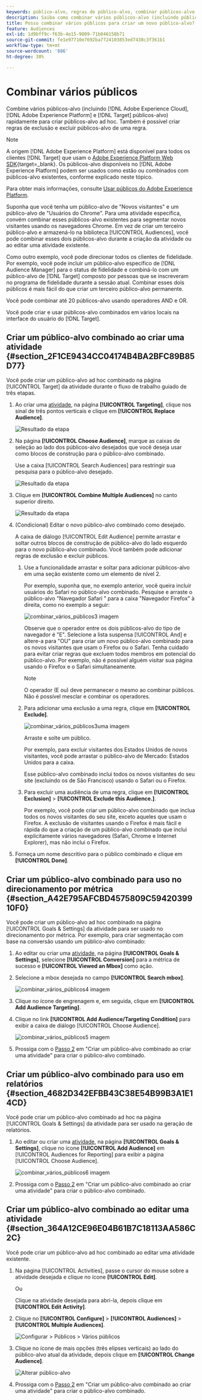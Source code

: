 ```yaml
---
keywords: público-alvo, regras de público-alvo, combinar públicos-alvo, exclusão, adicionar exclusão, excluir, combinação de públicos-alvo, público-alvo adhoc, público-alvo ad hoc
description: Saiba como combinar vários públicos-alvo (incluindo públicos-alvo da Adobe Experience Cloud e  [!DNL Target]  públicos-alvo) rapidamente para criar públicos-alvo ad hoc.
title: Posso combinar vários públicos para criar um novo público-alvo?
feature: Audiences
exl-id: 1d9bff9c-f63b-4e15-9809-71b046158b71
source-git-commit: fe1e97710e7692ba7724103853ed7438c3f361b1
workflow-type: tm+mt
source-wordcount: '886'
ht-degree: 38%

---
```


# Combinar vários públicos

Combine vários públicos-alvo (incluindo [!DNL Adobe Experience Cloud], [!DNL Adobe Experience Platform] e [!DNL Target] públicos-alvo) rapidamente para criar públicos-alvo ad hoc. Também é possível criar regras de exclusão e excluir públicos-alvo de uma regra.

>[!NOTE]
>
>A origem [!DNL Adobe Experience Platform] está disponível para todos os clientes [!DNL Target] que usam o [Adobe Experience Platform Web SDK](https://experienceleague.adobe.com/docs/target-dev/developer/client-side/aep-web-sdk.html?lang=pt-BR){target=_blank}. Os públicos-alvo disponíveis no [!DNL Adobe Experience Platform] podem ser usados como estão ou combinados com públicos-alvo existentes, conforme explicado neste tópico.
>
>Para obter mais informações, consulte [Usar públicos do Adobe Experience Platform](/help/main/c-target/c-audiences/audiences.md#aep).

Suponha que você tenha um público-alvo de &quot;Novos visitantes&quot; e um público-alvo de &quot;Usuários do Chrome&quot;. Para uma atividade específica, convém combinar esses públicos-alvo existentes para segmentar novos visitantes usando os navegadores Chrome. Em vez de criar um terceiro público-alvo e armazená-lo na biblioteca [!UICONTROL Audiences], você pode combinar esses dois públicos-alvo durante a criação da atividade ou ao editar uma atividade existente.

Como outro exemplo, você pode direcionar todos os clientes de fidelidade. Por exemplo, você pode incluir um público-alvo específico de [!DNL Audience Manager] para o status de fidelidade e combiná-lo com um público-alvo de [!DNL Target] composto por pessoas que se inscreveram no programa de fidelidade durante a sessão atual. Combinar esses dois públicos é mais fácil do que criar um terceiro público-alvo permanente.

Você pode combinar até 20 públicos-alvo usando operadores AND e OR.

Você pode criar e usar públicos-alvo combinados em vários locais na interface do usuário do [!DNL Target].

## Criar um público-alvo combinado ao criar uma atividade {#section_2F1CE9434CC04174B4BA2BFC89B85D77}

Você pode criar um público-alvo ad hoc combinado na página [!UICONTROL Target] da atividade durante o fluxo de trabalho guiado de três etapas.

1. Ao criar uma [atividade](/help/main/c-activities/activities.md#concept_D317A95A1AB54674BA7AB65C7985BA03), na página **[!UICONTROL Targeting]**, clique nos sinal de três pontos verticais e clique em **[!UICONTROL Replace Audience]**.

   ![Resultado da etapa](assets/edit_audience.png)

1. Na página **[!UICONTROL Choose Audience]**, marque as caixas de seleção ao lado dos públicos-alvo desejados que você deseja usar como blocos de construção para o público-alvo combinado.

   Use a caixa [!UICONTROL Search Audiences] para restringir sua pesquisa para o público-alvo desejado.

   ![Resultado da etapa](assets/combine_multiple_audiences1.png)

1. Clique em **[!UICONTROL Combine Multiple Audiences]** no canto superior direito.

   ![Resultado da etapa](assets/combine_multiple_audiences2.png)

1. (Condicional) Editar o novo público-alvo combinado como desejado.

   A caixa de diálogo [!UICONTROL Edit Audience] permite arrastar e soltar outros blocos de construção de público-alvo do lado esquerdo para o novo público-alvo combinado. Você também pode adicionar regras de exclusão e excluir públicos.

   1. Use a funcionalidade arrastar e soltar para adicionar públicos-alvo em uma seção existente como um elemento de nível 2.

      Por exemplo, suponha que, no exemplo anterior, você queira incluir usuários do Safari no público-alvo combinado. Pesquise e arraste o público-alvo &quot;Navegador Safari &quot; para a caixa &quot;Navegador Firefox&quot; à direita, como no exemplo a seguir:

      ![combinar_vários_públicos3 imagem](assets/combine_multiple_audiences3.png)

      Observe que o operador entre os dois públicos-alvo do tipo de navegador é &quot;E&quot;. Selecione a lista suspensa [!UICONTROL And] e altere-a para &quot;OU&quot; para criar um novo público-alvo combinado para os novos visitantes que usam o Firefox ou o Safari. Tenha cuidado para evitar criar regras que excluem todos membros em potencial do público-alvo. Por exemplo, não é possível alguém visitar sua página usando o Firefox e o Safari simultaneamente.

      >[!NOTE]
      >
      >O operador (E ou) deve permanecer o mesmo ao combinar públicos. Não é possível mesclar e combinar os operadores.

   1. Para adicionar uma exclusão a uma regra, clique em **[!UICONTROL Exclude]**.

      ![combinar_vários_públicos3uma imagem](assets/combine_multiple_audiences3a.png)

      Arraste e solte um público.

      Por exemplo, para excluir visitantes dos Estados Unidos de novos visitantes, você pode arrastar o público-alvo de Mercado: Estados Unidos para a caixa.

      Esse público-alvo combinado inclui todos os novos visitantes do seu site (excluindo os de São Francisco) usando o Safari ou o Firefox.

   1. Para excluir uma audiência de uma regra, clique em **[!UICONTROL Exclusion]** > **[!UICONTROL Exclude this Audience.]**.

      Por exemplo, você pode criar um público-alvo combinado que inclua todos os novos visitantes do seu site, exceto aqueles que usam o Firefox. A exclusão de visitantes usando o Firefox é mais fácil e rápida do que a criação de um público-alvo combinado que inclui explicitamente vários navegadores (Safari, Chrome e Internet Explorer), mas não inclui o Firefox.

1. Forneça um nome descritivo para o público combinado e clique em **[!UICONTROL Done]**.

## Criar um público-alvo combinado para uso no direcionamento por métrica {#section_A42E795AFCBD4575809C5942039910F0}

Você pode criar um público-alvo ad hoc combinado na página [!UICONTROL Goals & Settings] da atividade para ser usado no direcionamento por métrica. Por exemplo, para criar segmentação com base na conversão usando um público-alvo combinado:

1. Ao editar ou criar uma [atividade](/help/main/c-activities/activities.md#concept_D317A95A1AB54674BA7AB65C7985BA03), na página **[!UICONTROL Goals & Settings]**, selecione **[!UICONTROL Conversion]** para a métrica de sucesso e **[!UICONTROL Viewed an Mbox]** como ação.
1. Selecione a mbox desejada no campo **[!UICONTROL Search mbox]**.

   ![combinar_vários_públicos4 imagem](assets/combine_multiple_audiences4.png)

1. Clique no ícone de engrenagem e, em seguida, clique em **[!UICONTROL Add Audience Targeting]**.
1. Clique no link **[!UICONTROL Add Audience/Targeting Condition]** para exibir a caixa de diálogo [!UICONTROL Choose Audience].

   ![combinar_vários_públicos5 imagem](assets/combine_multiple_audiences5.png)

1. Prossiga com o [Passo 2](/help/main/c-target/combining-multiple-audiences.md#section_2F1CE9434CC04174B4BA2BFC89B85D77) em &quot;Criar um público-alvo combinado ao criar uma atividade&quot; para criar o público-alvo combinado.

## Criar um público-alvo combinado para uso em relatórios {#section_4682D342EFBB43C38E54B99B3A1E14CD}

Você pode criar um público-alvo combinado ad hoc na página [!UICONTROL Goals & Settings] da atividade para ser usado na geração de relatórios.

1. Ao editar ou criar uma [atividade](/help/main/c-activities/activities.md#concept_D317A95A1AB54674BA7AB65C7985BA03), na página **[!UICONTROL Goals & Settings]**, clique no ícone **[!UICONTROL Add Audience]** em [!UICONTROL Audiences for Reporting] para exibir a página [!UICONTROL Choose Audience].

   ![combinar_vários_públicos6 imagem](assets/combine_multiple_audiences6.png)

1. Prossiga com o [Passo 2](/help/main/c-target/combining-multiple-audiences.md#section_2F1CE9434CC04174B4BA2BFC89B85D77) em &quot;Criar um público-alvo combinado ao criar uma atividade&quot; para criar o público-alvo combinado.

## Criar um público-alvo combinado ao editar uma atividade {#section_364A12CE96E04B61B7C18113AA586C2C}

Você pode criar um público-alvo ad hoc combinado ao editar uma atividade existente.

1. Na página [!UICONTROL Activities], passe o cursor do mouse sobre a atividade desejada e clique no ícone **[!UICONTROL Edit]**.

   Ou

   Clique na atividade desejada para abri-la, depois clique em **[!UICONTROL Edit Activity]**.

1. Clique no **[!UICONTROL Configure]** > **[!UICONTROL Audiences]** > **[!UICONTROL Multiple Audiences]**.

   ![Configurar > Públicos > Vários públicos](assets/combine_multiple_audiences7.png)

1. Clique no ícone de mais opções (três elipses verticais) ao lado do público-alvo atual da atividade, depois clique em **[!UICONTROL Change Audience]**.

   ![Alterar público-alvo](assets/combine_multiple_audiences8.png)

1. Prossiga com o [Passo 2](/help/main/c-target/combining-multiple-audiences.md#section_2F1CE9434CC04174B4BA2BFC89B85D77) em &quot;Criar um público-alvo combinado ao criar uma atividade&quot; para criar o público-alvo combinado.
